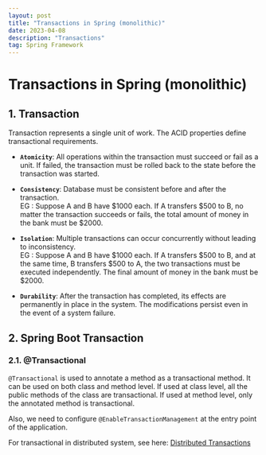 ```yaml
---
layout: post
title: "Transactions in Spring (monolithic)"
date: 2023-04-08
description: "Transactions"
tag: Spring Framework
---
```


# Transactions in Spring (monolithic)

## 1. Transaction

Transaction represents a single unit of work. The ACID properties define transactional requirements.

- **`Atomicity`**: All operations within the transaction must succeed or fail as a unit. If failed, the transaction must be rolled back to the state before the transaction was started.

- **`Consistency`**: Database must be consistent before and after the transaction.  
  EG : Suppose A and B have $1000 each. If A transfers $500 to B, no matter the transaction succeeds or fails, the total amount of money in the bank must be $2000.

- **`Isolation`**: Multiple transactions can occur concurrently without leading to inconsistency.  
  EG : Suppose A and B have $1000 each. If A transfers $500 to B, and at the same time, B transfers $500 to A, the two transactions must be executed independently. The final amount of money in the bank must be $2000.

- **`Durability`**: After the transaction has completed, its effects are permanently in place in the system. The modifications persist even in the event of a system failure.

## 2. Spring Boot Transaction

### 2.1. @Transactional

`@Transactional` is used to annotate a method as a transactional method. It can be used on both class and method level. If used at class level, all the public methods of the class are transactional. If used at method level, only the annotated method is transactional.

Also, we need to configure `@EnableTransactionManagement` at the entry point of the application.

For transactional in distributed system, see here: [Distributed Transactions](https://chriszzhong.github.io/2023/06/transaction-in-microservices/)
